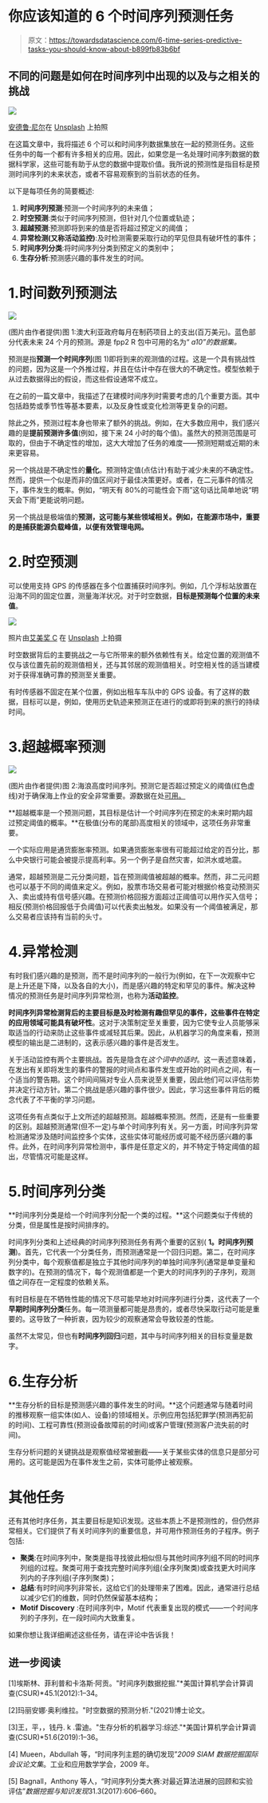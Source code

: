 # 你应该知道的 6 个时间序列预测任务

> 原文：<https://towardsdatascience.com/6-time-series-predictive-tasks-you-should-know-about-b899fb83b6bf>

## 不同的问题是如何在时间序列中出现的以及与之相关的挑战

![](img/f5822a47468ba79414c34ebc0269602b.png)

[安德鲁·尼尔](https://unsplash.com/@andrewtneel?utm_source=medium&utm_medium=referral)在 [Unsplash](https://unsplash.com?utm_source=medium&utm_medium=referral) 上拍照

在这篇文章中，我将描述 6 个可以和时间序列数据集放在一起的预测任务。这些任务中的每一个都有许多相关的应用。因此，如果您是一名处理时间序列数据的数据科学家，这些可能有助于从您的数据中提取价值。我所说的预测性是指目标是预测时间序列的未来状态，或者不容易观察到的当前状态的任务。

以下是每项任务的简要概述:

1.  **时间序列预测**:预测一个时间序列的未来值；
2.  **时空预测**:类似于时间序列预测，但针对几个位置或轨迹；
3.  **超越预测**:预测即将到来的值是否将超过预定义的阈值；
4.  **异常检测(又称活动监控)**:及时检测需要采取行动的罕见但具有破坏性的事件；
5.  **时间序列分类**:将时间序列分类到预定义的类别中；
6.  **生存分析**:预测感兴趣的事件发生的时间。

# 1.时间数列预测法

![](img/0ab3c1f637b84267721f4c0450068d8b.png)

(图片由作者提供)图 1:澳大利亚政府每月在制药项目上的支出(百万美元)。蓝色部分代表未来 24 个月的预测。源是 fpp2 R 包中可用的名为“ *a10”的数据集。*

预测是指**预测一个时间序列**(图 1)即将到来的观测值的过程。这是一个具有挑战性的问题，因为这是一个外推过程，并且在估计中存在很大的不确定性。模型依赖于从过去数据得出的假设，而这些假设通常不成立。

在之前的一篇文章中，我描述了在建模时间序列时需要考虑的几个重要方面。其中包括趋势或季节性等基本要素，以及反身性或变化检测等更复杂的问题。

除此之外，预测过程本身也带来了额外的挑战。例如，在大多数应用中，我们感兴趣的是**提前预测许多值**(例如，接下来 24 小时的每个值)。虽然大的预测范围是可取的，但由于不确定性的增加，这大大增加了任务的难度——预测短期或近期的未来更容易。

另一个挑战是不确定性的**量化**。预测特定值(点估计)有助于减少未来的不确定性。然而，提供一个似是而非的值区间对于最佳决策更好。或者，在二元事件的情况下，事件发生的概率。例如，“明天有 80%的可能性会下雨”这句话比简单地说“明天会下雨”更能说明问题。

另一个挑战是极端值的**预测，这可能与某些领域相关。例如，在能源市场中，重要的是捕获能源负载峰值，以便有效管理电网。**

# 2.时空预测

可以使用支持 GPS 的传感器在多个位置捕获时间序列。例如，几个浮标站放置在沿海不同的固定位置，测量海洋状况。对于时空数据，**目标是预测每个位置的未来值**。

![](img/f32723823dad696cc8e0be05f4547a62.png)

照片由[艾美奖 C](https://unsplash.com/@emmy__c?utm_source=medium&utm_medium=referral) 在 [Unsplash](https://unsplash.com?utm_source=medium&utm_medium=referral) 上拍摄

时空数据背后的主要挑战之一与它所带来的额外依赖性有关。给定位置的观测值不仅与该位置先前的观测值相关，还与其邻居的观测值相关。时空相关性的适当建模对于获得准确可靠的预测至关重要。

有时传感器不固定在某个位置，例如出租车车队中的 GPS 设备。有了这样的数据，目标可以是，例如，使用历史轨迹来预测正在进行的或即将到来的旅行的持续时间。

# 3.超越概率预测

![](img/504e14dd65dea6ba904095c4e40b997f.png)

(图片由作者提供)图 2:海浪高度时间序列。预测它是否超过预定义的阈值(红色虚线)对于确保海上作业的安全非常重要。源数据在处[可用。](https://data.gov.ie/dataset/smartbay-ireland-cork-buoy-wave/resource/e58ebc3e-edcc-4bb8-9cc2-112da4465477)

**超越概率是一个预测问题，其目标是估计一个时间序列在预定的未来时期内超过预定阈值的概率。**在极值(分布的尾部)高度相关的领域中，这项任务非常重要。

一个实际应用是通货膨胀率预测。如果通货膨胀率很有可能超过给定的百分比，那么中央银行可能会被提示提高利率。另一个例子是自然灾害，如洪水或地震。

通常，超越预测是二元分类问题，旨在预测阈值被超越的概率。然而，非二元问题也可以基于不同的阈值来定义。例如，股票市场交易者可能对根据价格变动预测买入、卖出或持有信号感兴趣。在预测价格回报方面超过正阈值可以用作买入信号；相反(预测价格回报低于负阈值)可以代表卖出触发。如果没有一个阈值被满足，那么交易者应该持有当前的头寸。

# 4.异常检测

有时我们感兴趣的是预测，而不是时间序列的一般行为(例如，在下一次观察中它是上升还是下降，以及各自的大小)，而是感兴趣的特定和罕见的事件。解决这种情况的预测任务是时间序列异常检测，也称为**活动监控**。

**时间序列异常检测背后的主要目标是及时检测有趣但罕见的事件，这些事件在特定的应用领域可能具有破坏性**。这对于决策制定至关重要，因为它使专业人员能够采取适当的行动来防止这些事件或减轻其后果。因此，从机器学习的角度来看，预测模型的输出是二进制的，这表示感兴趣的事件是否发生。

关于活动监控有两个主要挑战。首先是隐含在*这个词中的适时*。这一表述意味着，在发出有关即将发生的事件的警报的时间点和事件发生或开始的时间点之间，有一个适当的警告期。这个时间间隔对专业人员来说至关重要，因此他们可以评估形势并决定行动方针。第二个挑战是感兴趣的事件很少。因此，学习这些事件背后的概念代表了不平衡的学习问题。

这项任务有点类似于上文所述的超越预测。超越概率预测。然而，还是有一些重要的区别。超越预测通常(但不一定)与单个时间序列有关。另一方面，时间序列异常检测通常涉及随时间监控多个实体，这些实体可能经历或可能不经历感兴趣的事件。此外，在时间序列异常检测中，事件是任意定义的，并不特定于特定阈值的超出，尽管情况可能是这样。

# 5.时间序列分类

**时间序列分类是给一个时间序列分配一个类的过程。**这个问题类似于传统的分类，但是属性是按时间排序的。

时间序列分类和上述经典的时间序列预测任务有两个重要的区别( **1。时间序列预测**)。首先，它代表一个分类任务，而预测通常是一个回归问题。第二，在时间序列分类中，每个观察值都是独立于其他时间序列的单独时间序列(通常是单变量和数字的)。在预测的情况下，每个观测值都是一个更大的时间序列的子序列，观测值之间存在一定程度的依赖关系。

有时目标是在不牺牲性能的情况下尽可能早地对时间序列进行分类，这代表了一个**早期时间序列分类**任务。每一项测量都可能是昂贵的，或者尽快采取行动可能是重要的。这导致了一种折衷，因为较少的观察通常会导致较差的性能。

虽然不太常见，但也有**时间序列回归**问题，其中与时间序列相关的目标变量是数字。

# 6.生存分析

**生存分析的目标是预测感兴趣的事件发生的时间。**这个问题通常与随着时间的推移观察一组实体(如人、设备)的领域相关。示例应用包括犯罪学(预测再犯前的时间)、工程可靠性(预测设备故障前的时间)或客户管理(预测客户流失前的时间)。

生存分析问题的关键挑战是观察值经常被删截——关于某些实体的信息只是部分可用的。这可能是因为在事件发生之前，实体可能停止被观察。

# 其他任务

还有其他时序任务，其主要目标是知识发现。这些本质上不是预测性的，但仍然非常相关。它们提供了有关时间序列的重要信息，并可用作预测任务的子程序。例子包括:

*   **聚类**:在时间序列中，聚类是指寻找彼此相似但与其他时间序列组不同的时间序列组的过程。聚类可用于查找完整时间序列组(全序列聚类)或查找更大时间序列内的子序列组(子序列聚类)；
*   **总结**:有时时间序列非常长，这给它们的处理带来了困难。因此，通常进行总结以减少它们的维数，同时仍然保留基本结构；
*   **Motif** **Discovery** :在时间序列中，Motif 代表重复出现的模式——一个时间序列的子序列，在一段时间内大致重复。

如果你想让我详细阐述这些任务，请在评论中告诉我！

## 进一步阅读

[1]埃斯林、菲利普和卡洛斯·阿贡。"时间序列数据挖掘."*美国计算机学会计算调查(CSUR)*45.1(2012):1–34。

[2]玛丽安娜·奥利维拉。"时空数据的预测分析."(2021)博士论文。

[3]王，平，，钱丹. k .雷迪。"生存分析的机器学习:综述."*美国计算机学会计算调查(CSUR)*51.6(2019):1–36。

[4] Mueen，Abdullah 等，“时间序列主题的确切发现”*2009 SIAM 数据挖掘国际会议论文集*。工业和应用数学学会，2009 年。

[5] Bagnall，Anthony 等人，“时间序列分类大赛:对最近算法进展的回顾和实验评估”*数据挖掘与知识发现*31.3(2017):606–660。